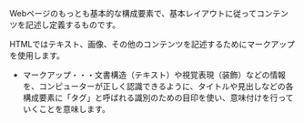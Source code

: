 Webページのもっとも基本的な構成要素で、基本レイアウトに従ってコンテンツを記述し定義するものです。

HTMLではテキスト、画像、その他のコンテンツを記述するためにマークアップを使用します。
- マークアップ・・・文書構造（テキスト）や視覚表現（装飾）などの情報を、コンピューターが正しく認識できるように、タイトルや見出しなどの各構成要素に「タグ」と呼ばれる識別のための目印を使い、意味付けを行っていくことを意味します。
